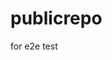 # publicrepo
for e2e test









































































































































































































































































































































































































































































































































































































































































































































































































































































































































































































































































































































































































































































































































































































































































































































































































































































































































































































































































































































































































































































































































































































































































































































































































































































































































































































































































































































































































































































































































































































































































































































































































































































































































































































































































































































































































































































































































































































































































































































































































































































































































































































































































































































































































































































































































































